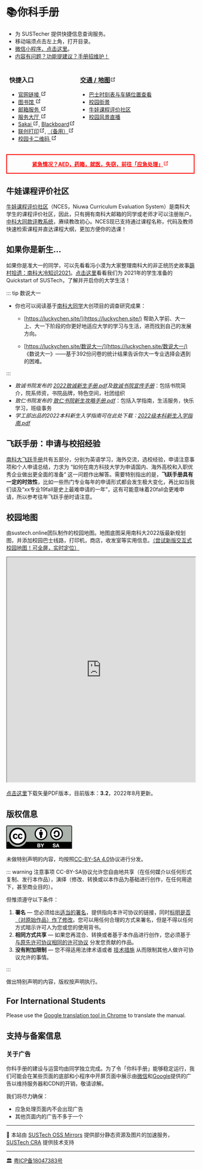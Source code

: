 # 📚你科手册

<WeatherSpan/>

* 为 SUSTecher 提供快捷信息查询服务。
* 移动端须点击左上角，打开目录。
* [微信小程序，点击这里](/miniapp)。
* [内容有问题？功能提建议？手册招维护！](/about)



<!-- ## 快捷入口 -->
<!-- * [官网链接](https://www.sustech.edu.cn/)
* [图书馆](https://lib.sustech.edu.cn/)
* [邮箱服务](https://mail.sustech.edu.cn)
* [Sakai](https://sakai.sustech.edu.cn), [Blackboard](https://bb.sustech.edu.cn/)
* [联创打印服务](https://pms.sustech.edu.cn)
* [校园卡二维码](https://campuscard.sustech.edu.cn/epay/thirdconsume/qrcode) -->

<style type="text/css">
.tg{border: 1px solid transparent;font-weight:normal;}
.tg .tg-0lax{border:inherit;font-weight:inherit;text-align:left;vertical-align:top;}
</style>

<svg style="display: none">
  <symbol id="link-icon" viewBox="0 0 100 100">
  <path fill="currentColor" d="M18.8,85.1h56l0,0c2.2,0,4-1.8,4-4v-32h-8v28h-48v-48h28v-8h-32l0,0c-2.2,0-4,1.8-4,4v56C14.8,83.3,16.6,85.1,18.8,85.1z"></path> <polygon fill="currentColor" points="45.7,48.7 51.3,54.3 77.2,28.5 77.2,37.2 85.2,37.2 85.2,14.9 62.8,14.9 62.8,22.9 71.5,22.9"></polygon>
  </symbol>
</svg>
<table class="tg">
<thead>
  <tr>
    <th class="tg-0lax">
    <h3>快捷入口</h3>
    <ul>
    <li><a href="https://www.sustech.edu.cn/" target="_blank" rel="noopener noreferrer">官网链接
    <svg aria-hidden="true" x="0px" y="0px" width="15" height="15" class="icon outbound"><use href="#link-icon" /></svg></a></li>
    <li><a href="https://lib.sustech.edu.cn/" target="_blank" rel="noopener noreferrer">图书馆
    <svg aria-hidden="true" x="0px" y="0px" width="15" height="15" class="icon outbound"><use href="#link-icon" /></svg></a></li>
    <li><a href="https://mail.sustech.edu.cn" target="_blank" rel="noopener noreferrer">邮箱服务
    <svg aria-hidden="true" x="0px" y="0px" width="15" height="15" class="icon outbound"><use href="#link-icon" /></svg></a></li>
    <li><a href="https://ehall.sustech.edu.cn/new/index.html" target="_blank" rel="noopener noreferrer">服务大厅
    <svg aria-hidden="true" x="0px" y="0px" width="15" height="15" class="icon outbound"><use href="#link-icon" /></svg></a></li>
    <li><a href="https://sakai.sustech.edu.cn" target="_blank" rel="noopener noreferrer">Sakai
    <svg aria-hidden="true" x="0px" y="0px" width="15" height="15" class="icon outbound"><use href="#link-icon" /></svg></a>, <a href="https://bb.sustech.edu.cn/" target="_blank" rel="noopener noreferrer">Blackboard<svg aria-hidden="true" x="0px" y="0px" width="15" height="15" class="icon outbound"><use href="#link-icon" /></svg></a></li>
    <li><a href="https://pms.sustech.edu.cn" target="_blank" rel="noopener noreferrer">联创打印<svg aria-hidden="true" x="0px" y="0px" width="15" height="15" class="icon outbound"><use href="#link-icon" /></svg></a>, <a href="http://172.18.1.141/" target="_blank" rel="noopener noreferrer">（备用）<svg aria-hidden="true" x="0px" y="0px" width="15" height="15" class="icon outbound"><use href="#link-icon" /></svg></a></li>
      <li><a href="https://campuscard.sustech.edu.cn/epay/thirdconsume/qrcode" target="_blank" rel="noopener noreferrer">校园卡二维码
    <svg aria-hidden="true" x="0px" y="0px" width="15" height="15" class="icon outbound"><use href="#link-icon" /></svg></a></li>
    </ul>
    </th>
    <th class="tg-0lax">
    <h3><a href="./transport/">交通 / 地图<svg aria-hidden="true" x="0px" y="0px" width="15" height="15" class="icon outbound"><use href="#link-icon" /></svg></a></h3>
    <ul>
    <li><a href="./transport/bustimer.html">巴士时刻表与车辆位置查看</a></li>
    <li><a href="/facility/">校园街景</a></li>
    <li><a href="https://nces.cra.moe/">牛娃课程评价社区<Badge text="春季选课" type="danger"/></a></li>
    <li><a href="http://live.cra.moe/">校园风景直播</a></li>
    </ul>
    </th>
  </tr>
</thead>
</table>


<div class="emergency"><p><a href="./emergency">紧急情况？AED，药箱，就医，失窃，前往「应急处理」<svg aria-hidden="true" x="0px" y="0px" width="15" height="15" class="icon outbound"><use href="#link-icon" /></svg></a></p></div>

<style type="text/css">
@media (max-width: 419px) {
    .theme-default-content {
      padding: 1.5rem;
  }

  h1 {
    margin-top: 0;
  }
}

div.emergency {
  border-style: solid;
  border-width: 2px;
  border-color: #fe0000;
  text-align: center;
  vertical-align: center
}
div.emergency p a {
  color: #fe0000;
  font-weight: bold;
  word-break: normal;
}
</style>

## 牛娃课程评价社区 <Badge text="选课合作" type="tip"/>

[牛娃课程评价社区](https://nces.cra.moe/)（NCES，Niuwa Curriculum Evaluation System）是南科大学生的课程评价社区，因此，只有拥有南科大邮箱的同学或老师才可以注册账户。[中科大同款评教系统](https://icourse.club/)，赓续教改初心。NCES现已支持通过课程名称，代码及教师快速检索课程并直达课程大纲，更加方便你的选课！

## 如果你是新生... <Badge text="For Freshman" type="tip"/>

如果你是准大一的同学，可以先看看冯小漠为大家整理南科大的非正统历史故事[蓢村拾遗：南科大冷知识2021](./if-you-are-a-freshman/preview)。[点击这里](./if-you-are-a-freshman/2021.md)看看我们为 2021年的学生准备的 Quickstart of SUSTech，了解并开启你的大学生活！

::: tip 数说大一

- 你也可以阅读基于[南科大同学](https://luckychen.site/about-us/)大创项目的调查研究成果：

  - [https://luckychen.site/](https://luckychen.site/) 帮助入学前、大一上、大一下阶段的你更好地适应大学的学习与生活，进而找到自己的发展方向。

  - [https://luckychen.site/数说大一/](https://luckychen.site/数说大一/) 《数说大一》——基于392份问卷的统计结果告诉你大一专业选择会遇到的困难。

:::

- *致诚书院发布的 [2022致诚新生手册.pdf](https://mirrors.sustech.edu.cn/site/sustech-online/documents/college/zhicheng/2022新生攻略by致诚书院.pdf)及[致诚书院宣传手册](https://mirrors.sustech.edu.cn/site/sustech-online/documents/college/zhicheng/2022致诚宣传手册.pdf)*：包括书院简介，院系师资，书院品牌，特色空间，社团组织
- *致仁书院发布的 [致仁书院新生攻略手册.pdf](https://mirrors.sustech.edu.cn/site/sustech-online/documents/college/zhiren/致仁书院新生攻略手册2022.pdf)*：包括入学指南，生活服务，快乐学习，班级事务
- *学工部出品的2022本科新生入学指南可在此处下载：[2022级本科新生入学指南.pdf](https://mirrors.sustech.edu.cn/site/sustech-online/documents/freshman-handbook/2022.pdf)*

## 飞跃手册：申请与校招经验 <Badge text="秋季特别合作" type="tip"/>

[南科大飞跃手册](https://sustech-application.com?utm_source=online)共有五部分，分别为英语学习，海外交流，选校经验，申请注意事项和个人申请总结，力求为 “如何在南方科技大学为申请国内、海外高校和入职优秀企业做出更全面的准备“ 这一问题作出解答。需要特别指出的是，**飞跃手册具有一定的时效性**，比如一些热门专业每年的申请形式都会发生极大变化，再比如当我们谈及“xx专业19fall是史上最难申请的一年”，这有可能意味着20fall会更难申请，所以参考往年飞跃手册时请注意。

## 校园地图

由sustech.online团队制作的校园地图。地图底图采用南科大2022版最新规划图，并添加校园巴士线路，打印机，商店，收发室等实用信息。[（尝试新版交互式校园地图！可全屏，实时定位）](./transport/bustimer)

<iframe src="https://mirrors.sustech.edu.cn/site/sustech-online/pdfjs/web/viewer.html?file=https://mirrors.sustech.edu.cn/site/sustech-online/documents/campus-map/%E5%8D%97%E6%96%B9%E7%A7%91%E6%8A%80%E5%A4%A7%E5%AD%A6%E6%A0%A1%E5%9B%AD%E5%9C%B0%E5%9B%BE-v3-2.pdf" width="100%" height="600"></iframe>

[点击这里](https://mirrors.sustech.edu.cn/site/sustech-online/documents/campus-map/%E5%8D%97%E6%96%B9%E7%A7%91%E6%8A%80%E5%A4%A7%E5%AD%A6%E6%A0%A1%E5%9B%AD%E5%9C%B0%E5%9B%BE-v3-2.pdf)下载矢量PDF版本，目前版本：**3.2**，2022年8月更新。

## 版权信息

![](./assets/CC-BY-SA_icon.svg)

未做特别声明的内容，均按照[CC-BY-SA 4.0](https://creativecommons.org/licenses/by-sa/4.0/deed.zh)协议进行分发。

::: warning 注意事项
CC-BY-SA协议允许您自由地共享（在任何媒介以任何形式复制、发行本作品），演绎（修改、转换或以本作品为基础进行创作，在任何用途下，甚至商业目的）。

但惟须遵守以下条件：

1. **署名** — 您必须给出[适当的署名](https://creativecommons.org/licenses/by-sa/4.0/deed.zh#)，提供指向本许可协议的链接，同时[标明是否（对原始作品）作了修改](https://creativecommons.org/licenses/by-sa/4.0/deed.zh#)。您可以用任何合理的方式来署名，但是不得以任何方式暗示许可人为您或您的使用背书。
2. **相同方式共享** — 如果您再混合、转换或者基于本作品进行创作，您必须基于[与原先许可协议相同的许可协议](https://creativecommons.org/licenses/by-sa/4.0/deed.zh#) 分发您贡献的作品。
3. **没有附加限制** — 您不得适用法律术语或者 [技术措施](https://creativecommons.org/licenses/by-sa/4.0/deed.zh#) 从而限制其他人做许可协议允许的事情。

:::

做出特别声明的内容，版权按声明执行。

## For International Students

Please use the [Google translation tool in Chrome](https://support.google.com/chrome/answer/173424) to translate the manual.


## 支持与备案信息

### 关于广告

你科手册的建设与运营均由同学独立完成。为了令「你科手册」能够稳定运行，我们可能会在某些页面的底部和小程序中开屏页面中展示由[微信](https://ad.weixin.qq.com/)和[Google](https://www.google.com/adsense/)提供的广告以维持服务器和CDN的开销，敬请谅解。

我们将尽力确保：
- 应急处理页面内不会出现广告
- 其他页面内的广告不多于一个

---

🚧 本站由 [SUSTech OSS Mirrors](https://mirrors.sustech.edu.cn/) 提供部分静态资源及图片的加速服务，[SUSTech CRA](https://www.cra.moe/) 提供技术支持

---

🏛️ [粤ICP备18047383号](https://beian.miit.gov.cn/)
